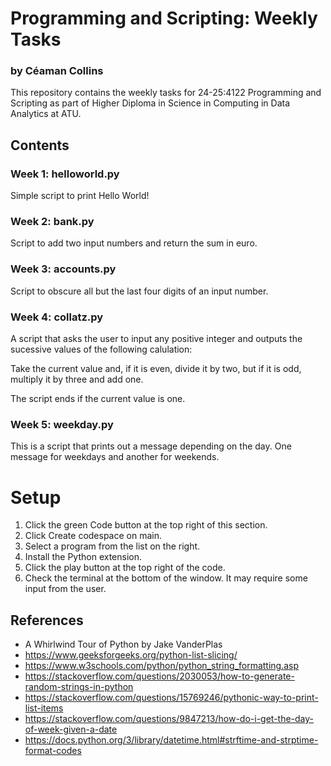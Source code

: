 # Programming and Scripting: Weekly Tasks
### by Céaman Collins

This repository contains the weekly tasks for 24-25:4122 Programming and Scripting as part of Higher Diploma in Science in Computing in Data Analytics at ATU.

## Contents

### Week 1: helloworld.py 

Simple script to print Hello World!

### Week 2: bank.py

Script to add two input numbers and return the sum in euro.

### Week 3: accounts.py

Script to obscure all but the last four digits of an input number.

### Week 4: collatz.py

A script that asks the user to input any positive integer and outputs the sucessive values of the following calulation:

Take the current value and, if it is even, divide it by two, but if it is odd, multiply it by three and add one.

The script ends if the current value is one.

### Week 5: weekday.py

This is a script that prints out a message depending on the day. One message for weekdays and another for weekends.

# Setup

1. Click the green Code button at the top right of this section.
2. Click Create codespace on main.
3. Select a program from the list on the right.
4. Install the Python extension.
5. Click the play button at the top right of the code.
6. Check the terminal at the bottom of the window. It may require some input from the user.

## References

- A Whirlwind Tour of Python by Jake VanderPlas
- https://www.geeksforgeeks.org/python-list-slicing/
- https://www.w3schools.com/python/python_string_formatting.asp
- https://stackoverflow.com/questions/2030053/how-to-generate-random-strings-in-python
- https://stackoverflow.com/questions/15769246/pythonic-way-to-print-list-items
- https://stackoverflow.com/questions/9847213/how-do-i-get-the-day-of-week-given-a-date
- https://docs.python.org/3/library/datetime.html#strftime-and-strptime-format-codes